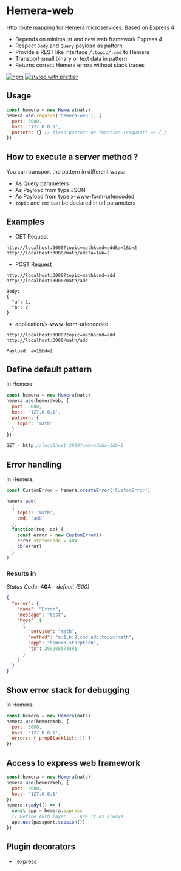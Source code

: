 # Hemera-web

Http route mapping for Hemera microservices. Based on [Express 4](https://github.com/expressjs/express)

* Depends on minimalist and new web framework Express 4
* Respect `Body` and `Query` payload as pattern
* Provide a REST like interface `/:topic/:cmd` to Hemera
* Transport small binary or text data in pattern
* Returns correct Hemera errors without stack traces

[![npm](https://img.shields.io/npm/v/hemera-web.svg?maxAge=3600)](https://www.npmjs.com/package/hemera-web)
[![styled with prettier](https://img.shields.io/badge/styled_with-prettier-ff69b4.svg)](#badge)

## Usage

```js
const hemera = new Hemera(nats)
hemera.use(require('hemera-web'), {
  port: 3000,
  host: '127.0.0.1',
  pattern: {} // fixed pattern or function (request) => { }
})
```

## How to execute a server method ?

You can transport the pattern in different ways:

* As Query parameters
* As Payload from type JSON
* As Payload from type x-www-form-urlencoded
* `topic` and `cmd` can be declared in url parameters

## Examples

* GET Request

```
http://localhost:3000?topic=math&cmd=add&a=1&b=2
http://localhost:3000/math/add?a=1&b=2
```

* POST Request

```
http://localhost:3000?topic=math&cmd=add
http://localhost:3000/math/add

Body:
{
  "a": 1,
  "b": 2
}
```

* application/x-www-form-urlencoded

```
http://localhost:3000?topic=math&cmd=add
http://localhost:3000/math/add

Payload: a=1&bd=2
```

## Define default pattern

In Hemera:

```js
const hemera = new Hemera(nats)
hemera.use(hemeraWeb, {
  port: 3000,
  host: '127.0.0.1',
  pattern: {
    topic: 'math'
  }
})

GET - http://localhost:3000?cmd=add&a=1&b=2
```

## Error handling

In Hemera:

```js
const CustomError = hemera.createError('CustomError')

hemera.add(
  {
    topic: 'math',
    cmd: 'add'
  },
  function(req, cb) {
    const error = new CustomError()
    error.statusCode = 404
    cb(error)
  }
)
```

### Results in

_Status Code_: **404** - _default (500)_

```json
{
  "error": {
    "name": "Error",
    "message": "test",
    "hops": [
      {
        "service": "math",
        "method": "a:1,b:2,cmd:add,topic:math",
        "app": "hemera-starptech",
        "ts": 299208574491
      }
    ]
  }
}
```

## Show error stack for debugging

In Hemera:

```js
const hemera = new Hemera(nats)
hemera.use(hemeraWeb, {
  port: 3000,
  host: '127.0.0.1',
  errors: { propBlacklist: [] }
})
```

## Access to express web framework

```js
const hemera = new Hemera(nats)
hemera.use(hemeraWeb, {
  port: 3000,
  host: '127.0.0.1'
})
hemera.ready(() => {
  const app = hemera.express
  // Define Auth layer ... use it as always
  app.use(passport.session())
})
```

## Plugin decorators

* .express
